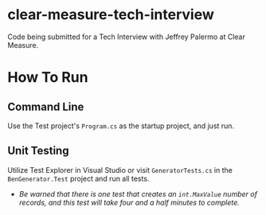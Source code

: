 # clear-measure-tech-interview
Code being submitted for a Tech Interview with Jeffrey Palermo at Clear Measure.

# How To Run
## Command Line
Use the Test project's `Program.cs` as the startup project, and just run.

## Unit Testing
Utilize Test Explorer in Visual Studio or visit `GeneratorTests.cs` in the `BenGenerator.Test` project and run all tests.
* _Be warned that there is one test that creates an `int.MaxValue` number of records, and this test will take four and a half minutes to complete._
